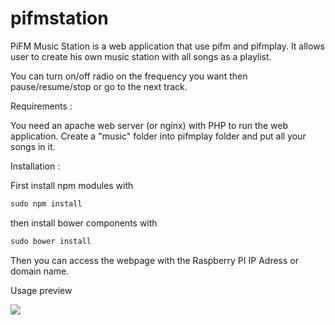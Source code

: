 pifmstation
===========

PiFM Music Station is a web application that use pifm and pifmplay.
It allows user to create his own music station with all songs as a playlist.

You can turn on/off radio on the frequency you want then pause/resume/stop or go to the next track.

Requirements :

You need an apache web server (or nginx) with PHP to run the web application.
Create a "music" folder into pifmplay folder and put all your songs in it.

Installation :

First install npm modules with 

```javascript
sudo npm install
```

then install bower components with

```javascript
sudo bower install
```

Then you can access the webpage with the Raspberry PI IP Adress or domain name.

Usage preview

<img src="https://dl.dropboxusercontent.com/s/7s37ps1kb0dfig7/pifmstation.gif"></img>
